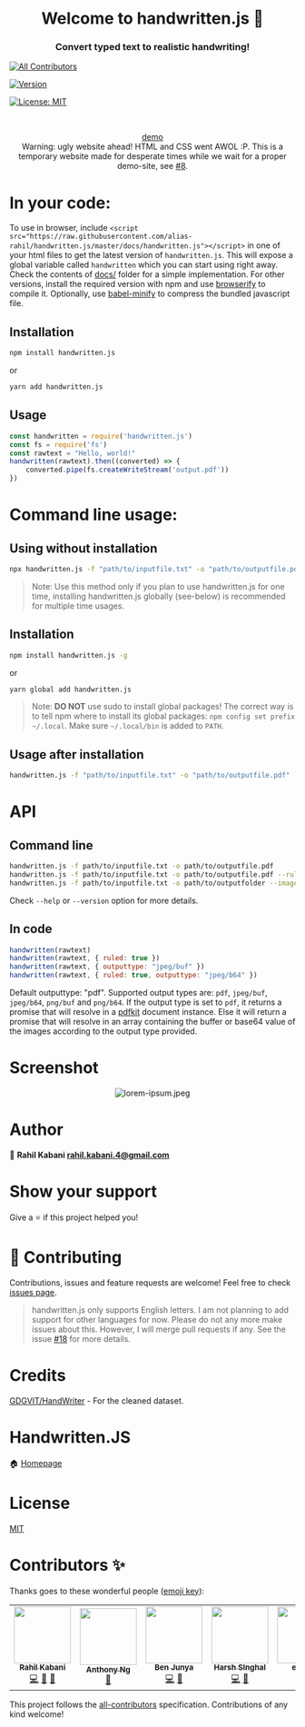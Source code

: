 <h1 align="center">Welcome to handwritten.js 👋</h1>
<h3 align="center">Convert typed text to realistic handwriting!</h3>

<!-- ALL-CONTRIBUTORS-BADGE:START - Do not remove or modify this section -->
[![All Contributors](https://img.shields.io/badge/all_contributors-5-orange.svg?style=flat-square)](#contributors-)
<!-- ALL-CONTRIBUTORS-BADGE:END -->

[![Version](https://img.shields.io/npm/v/handwritten.js.svg)](https://www.npmjs.com/package/handwritten.js)

[![License: MIT](https://img.shields.io/badge/License-MIT-yellow.svg)](https://github.com/alias-rahil/handwritten.js/blob/master/LICENSE)

<br>

<p align="center">
  <a href="https://alias-rahil.github.io/handwritten.js/">
    demo
  </a>
  <br>
  Warning: ugly website ahead! HTML and CSS went AWOL :P. This is a temporary website made for desperate times while we wait for a proper demo-site, see <a href="https://github.com/alias-rahil/handwritten.js/issues/8">#8</a>.
</p>

# In your code:

To use in browser, include `<script src="https://raw.githubusercontent.com/alias-rahil/handwritten.js/master/docs/handwritten.js"></script>` in one of your html files to get the latest version of `handwritten.js`. This will expose a global variable called `handwritten` which you can start using right away. Check the contents of [docs/](https://github.com/alias-rahil/handwritten.js/blob/master/docs/) folder for a simple implementation. For other versions, install the required version with npm and use [browserify](https://www.npmjs.com/package/browserify) to compile it. Optionally, use [babel-minify](https://www.npmjs.com/package/babel-minify) to compress the bundled javascript file.

## Installation

```bash
npm install handwritten.js
```

or

```bash
yarn add handwritten.js
```

## Usage

```javascript
const handwritten = require('handwritten.js')
const fs = require('fs')
const rawtext = "Hello, world!"
handwritten(rawtext).then((converted) => {
    converted.pipe(fs.createWriteStream('output.pdf'))
})
```

# Command line usage:

## Using without installation

```bash
npx handwritten.js -f "path/to/inputfile.txt" -o "path/to/outputfile.pdf"
```

> Note: Use this method only if you plan to use handwritten.js for one time, installing handwritten.js globally (see-below) is recommended for multiple time usages.

## Installation

```bash
npm install handwritten.js -g
```

or

```bash
yarn global add handwritten.js
```

> Note: **DO NOT** use sudo to install global packages! The correct way is to tell npm where to install its global packages: `npm config set prefix ~/.local`. Make sure `~/.local/bin` is added to `PATH`.

## Usage after installation

```bash
handwritten.js -f "path/to/inputfile.txt" -o "path/to/outputfile.pdf"
```

# API

## Command line

```bash
handwritten.js -f path/to/inputfile.txt -o path/to/outputfile.pdf
handwritten.js -f path/to/inputfile.txt -o path/to/outputfile.pdf --ruled
handwritten.js -f path/to/inputfile.txt -o path/to/outputfolder --images png
```

Check `--help` or `--version` option for more details.

## In code

```javascript
handwritten(rawtext)
handwritten(rawtext, { ruled: true })
handwritten(rawtext, { outputtype: "jpeg/buf" })
handwritten(rawtext, { ruled: true, outputtype: "jpeg/b64" })
```

Default outputtype: "pdf". Supported output types are: `pdf`, `jpeg/buf`, `jpeg/b64`, `png/buf` and `png/b64`. If the output type is set to `pdf`, it returns a promise that will resolve in a [pdfkit](https://github.com/foliojs/pdfkit#readme) document instance. Else it will return a promise that will resolve in an array containing the buffer or base64 value of the images according to the output type provided.

# Screenshot

<p align="center">
  <img align="center" src="https://raw.githubusercontent.com/alias-rahil/handwritten.js/master/screenshots/lorem-ipsum.jpeg" alt="lorem-ipsum.jpeg">
</p>

# Author

👤 **Rahil Kabani <rahil.kabani.4@gmail.com>**

# Show your support

Give a ⭐️ if this project helped you!

# 🤝 Contributing

Contributions, issues and feature requests are welcome! Feel free to check [issues page](https://github.com/alias-rahil/handwritten.js/issues).

> handwritten.js only supports English letters. I am not planning to add support for other languages for now. Please do not any more make issues about this. However, I will merge pull requests if any. See the issue [#18](https://github.com/alias-rahil/handwritten.js/issues/18) for more details.

# Credits

[GDGVIT/HandWriter](https://github.com/GDGVIT/HandWriter) - For the cleaned dataset.

# Handwritten.JS

🏠 [Homepage](https://github.com/alias-rahil/handwritten.js#readme)

# License

[MIT](https://github.com/alias-rahil/handwritten.js/blob/master/LICENSE)

# Contributors ✨

Thanks goes to these wonderful people ([emoji key](https://allcontributors.org/docs/en/emoji-key)):

<!-- ALL-CONTRIBUTORS-LIST:START - Do not remove or modify this section -->
<!-- prettier-ignore-start -->
<!-- markdownlint-disable -->
<table>
  <tr>
    <td align="center"><a href="https://alias-rahil.github.io/"><img src="https://avatars2.githubusercontent.com/u/59060219?v=4" width="100px;" alt=""/><br /><sub><b>Rahil Kabani</b></sub></a><br /><a href="https://github.com/alias-rahil/handwritten.js/commits?author=alias-rahil" title="Code">💻</a> <a href="https://github.com/alias-rahil/handwritten.js/commits?author=alias-rahil" title="Documentation">📖</a> <a href="#maintenance-alias-rahil" title="Maintenance">🚧</a></td>
    <td align="center"><a href="http://anthonyng.me"><img src="https://avatars1.githubusercontent.com/u/14035529?v=4" width="100px;" alt=""/><br /><sub><b>Anthony Ng</b></sub></a><br /><a href="https://github.com/alias-rahil/handwritten.js/commits?author=newyork-anthonyng" title="Documentation">📖</a></td>
    <td align="center"><a href="http://modernjsbyexample.net"><img src="https://avatars0.githubusercontent.com/u/7918387?v=4" width="100px;" alt=""/><br /><sub><b>Ben Junya</b></sub></a><br /><a href="https://github.com/alias-rahil/handwritten.js/commits?author=MrBenJ" title="Code">💻</a> <a href="https://github.com/alias-rahil/handwritten.js/commits?author=MrBenJ" title="Documentation">📖</a></td>
    <td align="center"><a href="https://github.com/hsrambo07"><img src="https://avatars0.githubusercontent.com/u/60664245?v=4" width="100px;" alt=""/><br /><sub><b>Harsh SInghal</b></sub></a><br /><a href="https://github.com/alias-rahil/handwritten.js/commits?author=hsrambo07" title="Code">💻</a> <a href="#maintenance-hsrambo07" title="Maintenance">🚧</a></td>
    <td align="center"><a href="https://github.com/etnnth"><img src="https://avatars3.githubusercontent.com/u/46907310?v=4" width="100px;" alt=""/><br /><sub><b>etienne</b></sub></a><br /><a href="https://github.com/alias-rahil/handwritten.js/commits?author=etnnth" title="Code">💻</a></td>
  </tr>
</table>

<!-- markdownlint-enable -->
<!-- prettier-ignore-end -->
<!-- ALL-CONTRIBUTORS-LIST:END -->

This project follows the [all-contributors](https://github.com/all-contributors/all-contributors) specification. Contributions of any kind welcome!
